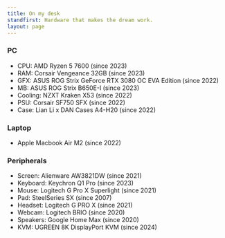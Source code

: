 ```yaml
---
title: On my desk
standfirst: Hardware that makes the dream work.
layout: page
---
```


### PC

- CPU: AMD Ryzen 5 7600 (since 2023)
- RAM: Corsair Vengeance 32GB (since 2023)
- GFX: ASUS ROG Strix GeForce RTX 3080 OC EVA Edition (since 2022)
- MB: ASUS ROG Strix B650E-I (since 2023)
- Cooling: NZXT Kraken X53 (since 2022)
- PSU: Corsair SF750 SFX (since 2022)
- Case: Lian Li x DAN Cases A4-H20 (since 2022)

### Laptop

- Apple Macbook Air M2 (since 2022)

### Peripherals

- Screen: Alienware AW3821DW (since 2021)
- Keyboard: Keychron Q1 Pro (since 2023)
- Mouse: Logitech G Pro X Superlight (since 2021)
- Pad: SteelSeries SX (since 2007)
- Headset: Logitech G PRO X (since 2021)
- Webcam: Logitech BRIO (since 2020)
- Speakers: Google Home Max (since 2020)
- KVM: UGREEN 8K DisplayPort KVM (since 2024)

